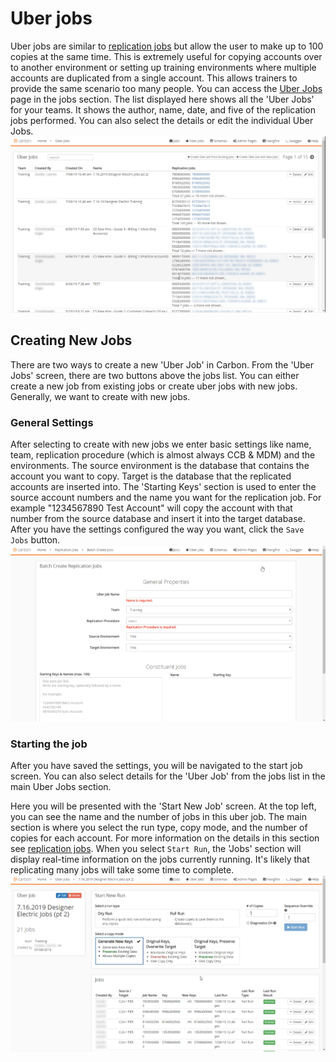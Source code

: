 # Uber jobs
Uber jobs are similar to [replication jobs](Replication-Jobs.md) but allow the user to make up to 100 copies at the same time. This is extremely useful for copying accounts over to another environment or setting up training environments where multiple accounts are duplicated from a single account. This allows trainers to provide the same scenario too many people. You can access the [Uber Jobs](Application-Home.md) page in the jobs section. The list displayed here shows all the 'Uber Jobs' for your teams. It shows the author, name, date, and five of the replication jobs performed. You can also select the details or edit the individual Uber Jobs. 
<img src="Media/Uber-Jobs-List.png">


## Creating New Jobs
There are two ways to create a new 'Uber Job' in Carbon. From the 'Uber Jobs' screen, there are two buttons above the jobs list. You can either create a new job from existing jobs or create uber jobs with new jobs. Generally, we want to create with new jobs. 

### General Settings
After selecting to create with new jobs we enter basic settings like name, team, replication procedure (which is almost always CCB & MDM) and the environments. The source environment is the database that contains the account you want to copy. Target is the database that the replicated accounts are inserted into.
The 'Starting Keys' section is used to enter the source account numbers and the name you want for the replication job. For example "1234567890 Test Account" will copy the account with that number from the source database and insert it into the target database. After you have the settings configured the way you want, click the `Save Jobs` button.
<img src="Media/Uber-Jobs-General-Properties.png">

### Starting the job
After you have saved the settings, you will be navigated to the start job screen. You can also select details for the 'Uber Job' from the jobs list in the main Uber Jobs section. 

Here you will be presented with the 'Start New Job' screen. At the top left, you can see the name and the number of jobs in this uber job. The main section is where you select the run type, copy mode, and the number of copies for each account. For more information on the details in this section see [replication jobs](Replication-Jobs.md#Start-New-Run). When you select `Start Run`, the 'Jobs' section will display real-time information on the jobs currently running. It's likely that replicating many jobs will take some time to complete.
<img src="Media/Uber-Jobs-Start-Run.png">
